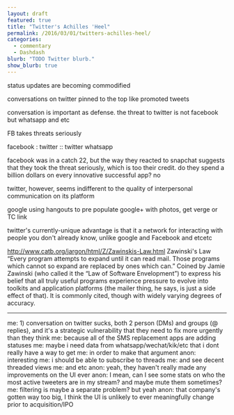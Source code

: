 ```yaml
---
layout: draft
featured: true
title: "Twitter's Achilles 'Heel"
permalink: /2016/03/01/twitters-achilles-heel/
categories:
  - commentary
  - Dashdash
blurb: "TODO Twitter blurb."
show_blurb: true
---
```

status updates are becoming commodified

conversations on twitter pinned to the top like promoted tweets


conversation is important as defense. the threat to twitter is not facebook but whatsapp and etc

FB takes threats seriously

facebook : twitter :: twitter whatsapp


facebook was in a catch 22, but the way they reacted to snapchat suggests that they took the threat seriously, which is too their credit. do they spend a billion dollars on every innovative successful app? no

twitter, however, seems indifferent to the quality of interpersonal communication on its platform

google using hangouts to pre populate google+ with photos, get verge or TC link

twitter's currently-unique advantage is that it a network for interacting with people you don't already know, unlike google and Facebook and etcetc



http://www.catb.org/jargon/html/Z/Zawinskis-Law.html
Zawinski's Law
“Every program attempts to expand until it can read mail. Those programs which cannot so expand are replaced by ones which can.” Coined by Jamie Zawinski (who called it the “Law of Software Envelopment”) to express his belief that all truly useful programs experience pressure to evolve into toolkits and application platforms (the mailer thing, he says, is just a side effect of that). It is commonly cited, though with widely varying degrees of accuracy.


-----

me: 1) conversation on twitter sucks, both 2 person (DMs) and groups (@ replies), and it's a strategic vulnerability that they need to fix more urgently than they think
me: because all of the SMS replacement apps are adding statuses
me: maybe i need data from whatsapp/wechat/kik/etc that i dont really have a way to get
me: in order to make that argument
anon: interesting
me: i should be able to subscribe to threads
me: and see decent threaded views
me: and etc
anon: yeah, they haven't really made any improvements on the UI ever
anon: I mean, can I see some stats on who the most active tweeters are in my stream? and maybe mute them sometimes?
me: filtering is maybe a separate problem? but yeah
anon: that company's gotten way too big, I think the UI is unlikely to ever meaningfully change prior to acquisition/IPO

